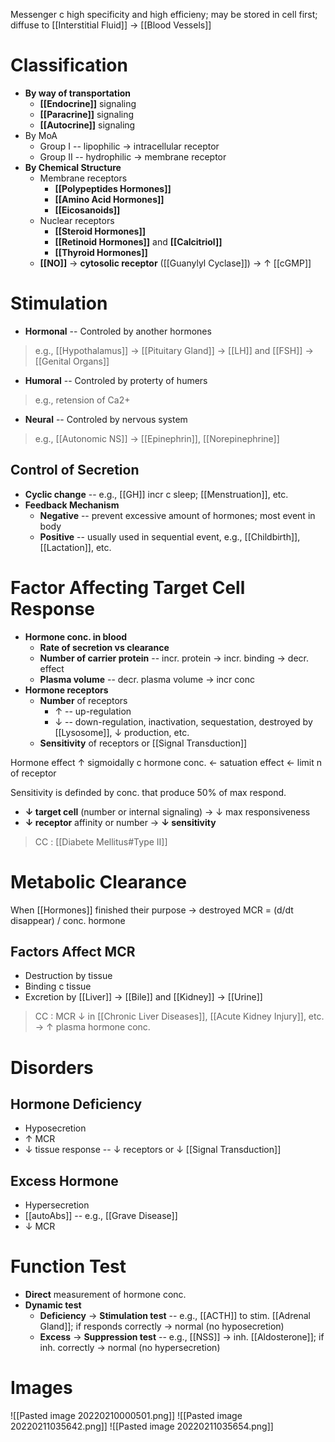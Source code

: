 Messenger c high specificity and high efficieny; may be stored in cell first; diffuse to [[Interstitial Fluid]] -> [[Blood Vessels]]

# Classification
- **By way of transportation**
	- **[[Endocrine]]** signaling
	- **[[Paracrine]]** signaling
	- **[[Autocrine]]** signaling
- By MoA
	- Group I -- lipophilic -> intracellular receptor
	- Group II -- hydrophilic -> membrane receptor
- **By Chemical Structure**
	- Membrane receptors
		- **[[Polypeptides Hormones]]**
		- **[[Amino Acid Hormones]]**
		- **[[Eicosanoids]]**
	- Nuclear receptors
		- **[[Steroid Hormones]]**
		- **[[Retinoid Hormones]]** and **[[Calcitriol]]**
		- **[[Thyroid Hormones]]**
	- **[[NO]]** -> **cytosolic receptor** ([[Guanylyl Cyclase]]) -> ↑ [[cGMP]]

# Stimulation
- **Hormonal** -- Controled by another hormones
> e.g., [[Hypothalamus]] -> [[Pituitary Gland]] -> [[LH]] and [[FSH]] -> [[Genital Organs]]
- **Humoral** -- Controled by proterty of humers
> e.g., retension of Ca2+
- **Neural** -- Controled by nervous system
> e.g., [[Autonomic NS]] -> [[Epinephrin]], [[Norepinephrine]]

## Control of Secretion
- **Cyclic change** -- e.g., [[GH]] incr c sleep; [[Menstruation]], etc.
- **Feedback Mechanism**
	- **Negative** -- prevent excessive amount of hormones; most event in body
	- **Positive** -- usually used in sequential event, e.g., [[Childbirth]], [[Lactation]], etc.

# Factor Affecting Target Cell Response
- **Hormone conc. in blood**
	- **Rate of secretion vs clearance**
	- **Number of carrier protein** -- incr. protein -> incr. binding -> decr. effect
	- **Plasma volume** -- decr. plasma volume -> incr conc
- **Hormone receptors**
	- **Number** of receptors 
		- ↑ -- up-regulation
		- ↓ -- down-regulation, inactivation, sequestation, destroyed by [[Lysosome]], ↓ production, etc. 
	- **Sensitivity** of receptors or [[Signal Transduction]]

Hormone effect ↑ sigmoidally c hormone conc. ← satuation effect ← limit n of receptor

Sensitivity is definded by conc. that produce 50% of max respond.

- **↓ target cell** (number or internal signaling) → ↓ max responsiveness
- **↓ receptor** affinity or number → **↓ sensitivity**

> CC : [[Diabete Mellitus#Type II]]

# Metabolic Clearance
When [[Hormones]] finished their purpose → destroyed
MCR = (d/dt disappear) / conc. hormone

## Factors Affect MCR
- Destruction by tissue
- Binding c tissue
- Excretion by [[Liver]] → [[Bile]] and [[Kidney]] → [[Urine]]
> CC : MCR ↓ in [[Chronic Liver Diseases]], [[Acute Kidney Injury]], etc. → ↑ plasma hormone conc.

# Disorders
## Hormone Deficiency
- Hyposecretion
- ↑ MCR
- ↓ tissue response -- ↓ receptors or ↓ [[Signal Transduction]]

## Excess Hormone
- Hypersecretion
- [[autoAbs]] -- e.g., [[Grave Disease]]
- ↓ MCR

# Function Test
- **Direct** measurement of hormone conc.
- **Dynamic test**
	- **Deficiency** → **Stimulation test** -- e.g., [[ACTH]] to stim. [[Adrenal Gland]]; if responds correctly → normal (no hyposecretion)
	- **Excess** → **Suppression test** -- e.g., [[NSS]] → inh. [[Aldosterone]]; if inh. correctly → normal (no hypersecretion)

# Images

![[Pasted image 20220210000501.png]]
![[Pasted image 20220211035642.png]]
![[Pasted image 20220211035654.png]]